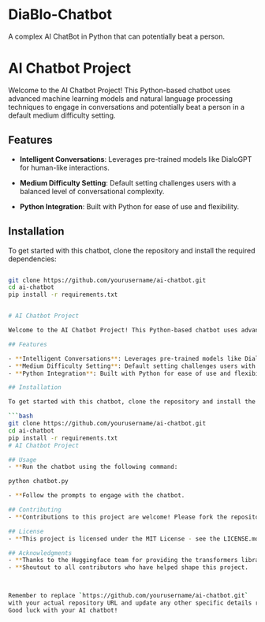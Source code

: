 # DiaBlo-Chatbot
A complex AI ChatBot in Python that can potentially beat a person.

# AI Chatbot Project

Welcome to the AI Chatbot Project! This Python-based chatbot uses advanced machine 
learning models and natural language processing techniques to engage in 
conversations and potentially beat a person in a default medium difficulty setting.

## Features

- **Intelligent Conversations**: Leverages pre-trained models like DialoGPT for human-like
  interactions.

- **Medium Difficulty Setting**: Default setting challenges users with a balanced level of
  conversational complexity.

- **Python Integration**: Built with Python for ease of use and flexibility.

## Installation

To get started with this chatbot, clone the repository and install the required dependencies:

```bash

git clone https://github.com/yourusername/ai-chatbot.git
cd ai-chatbot
pip install -r requirements.txt


# AI Chatbot Project

Welcome to the AI Chatbot Project! This Python-based chatbot uses advanced machine learning models and natural language processing techniques to engage in conversations and potentially beat a person in a default medium difficulty setting.

## Features

- **Intelligent Conversations**: Leverages pre-trained models like DialoGPT for human-like interactions.
- **Medium Difficulty Setting**: Default setting challenges users with a balanced level of conversational complexity.
- **Python Integration**: Built with Python for ease of use and flexibility.

## Installation

To get started with this chatbot, clone the repository and install the required dependencies:

```bash
git clone https://github.com/yourusername/ai-chatbot.git
cd ai-chatbot
pip install -r requirements.txt
# AI Chatbot Project

## Usage
- **Run the chatbot using the following command:

python chatbot.py

- **Follow the prompts to engage with the chatbot.

## Contributing
- **Contributions to this project are welcome! Please fork the repository and submit a pull request with your changes.

## License
- **This project is licensed under the MIT License - see the LICENSE.md file for details.

## Acknowledgments
- **Thanks to the Huggingface team for providing the transformers library.
- **Shoutout to all contributors who have helped shape this project.



Remember to replace `https://github.com/yourusername/ai-chatbot.git`
with your actual repository URL and update any other specific details related to your project.
Good luck with your AI chatbot!

